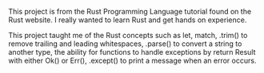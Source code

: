 This project is from the Rust Programming Language tutorial found on the Rust website. I really wanted to learn Rust and get hands on experience.

This project taught me of the Rust concepts such as let, match, .trim() to remove trailing and leading whitespaces, .parse() to convert a string to another type, 
the ability for functions to handle exceptions by return Result with either Ok() or Err(), .except() to print a message when an error occurs.
